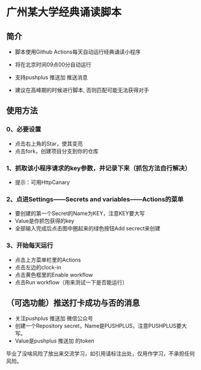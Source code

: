 # 广州某大学经典诵读脚本
## 简介

- 脚本使用Github Actions每天自动运行经典诵读小程序

- 将在北京时间09点00分自动运行

- 支持pushplus 推送加 推送消息

- 建议在高峰期的时候进行脚本, 否则匹配可能无法获得对手

## 使用方法
### 0、必要设置
- 点击右上角的Star，使其变亮
- 点击fork，创建项目分支到你的仓库

### 1、抓取该小程序请求的key参数，并记录下来（抓包方法自行解决）

- 提示：可用HttpCanary

### 2、点进Settings——Secrets and variables——Actions的菜单

- 要创建的第一个Secret的Name为KEY，注意KEY要大写
- Value是你抓包获得的key
- 全部输入完成后点击图中圈起来的绿色按钮Add secrect来创建

### 3、开始每天运行
- 点击上方菜单栏里的Actions
- 点击左边的clock-in
- 点击黄色框里的Enable workflow
- 点击Run workflow（用来测试一下是否能运行）


## （可选功能）推送打卡成功与否的消息

- 关注pushplus 推送加 微信公众号
- 创建一个Repository secret，Name是PUSHPLUS，注意PUSHPLUS要大写。
- Value是pushplus 推送加 的token


毕业了没啥风险了放出来交流学习，如引用请标注出处，仅用作学习，不承担任何风险。


